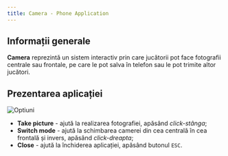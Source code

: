 ```yaml
---
title: Camera - Phone Application
---
```


## Informații generale

**Camera** reprezintă un sistem interactiv prin care jucătorii pot face fotografii centrale sau frontale, pe care le pot salva în telefon sau le pot trimite altor jucători.

## Prezentarea aplicației

<Image src="https://i.imgur.com/X4VuY4l.png" alt="Optiuni" /> 

- **Take picture** - ajută la realizarea fotografiei, apăsând *click-stânga*; 
- **Switch mode** - ajută la schimbarea camerei din cea centrală în cea frontală și invers, apăsând *click-dreapta*;  
- **Close** - ajută la închiderea aplicației, apăsând butonul `ESC`. 
